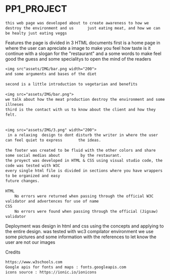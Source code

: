 # PP1_PROJECT
	this web page was developed about to create awareness to how we destroy the environment and us 		just eating meat, and how we can be healty just eating veggs
Features
	the page is divided in 3 HTML documents 
	first is a home page in where the user can apreciate a image to make you feel how taste is it
	continue with a slogan for the "restaurant" and a some words to make feel good the guess
	and some specialitys to open the mind of the readers
	
	<img src"assets/IMG/bar.png width="200">
	and some arguments and bases of the diet
	
	second is a little introduction to vegetarian and benefits
	
	<img src="assets/IMG/bar.png">
	we talk about how the meat production destroy the environment and some illneses
	third is the contact with us to know about the client and how they felt.

	
	<img src="assets/IMG/3.png" width="200">
	 in a relaxing 	design to dont disturb the writer in where the user can feel quiet to express 		the ideas.

	the footer was created to be fluid with the other colors and share some social medias about 		by the restaurant.
	the proyect was developed in HTML & CSS using visual studio code, the code was tested with W3C
	every single html file is divided in sections where you have wrappers to be organized and easy 
	future changes.
	
    HTML
        No errors were returned when passing through the official W3C validator and advertences for use of name
    CSS
        No errors were found when passing through the official (Jigsaw) validator
Deployment
	was design in html and css using the concepts and applying to the entire design.
	was tested with wc3 compilator
environment
   	we use some pictures and some information with the references to let know the user are not our 
   	images
   
Credits

	https://www.w3schools.com
	Google apis for fonts and maps : fonts.googleapis.com
	icons source : https://ionic.io/ionicons

	
